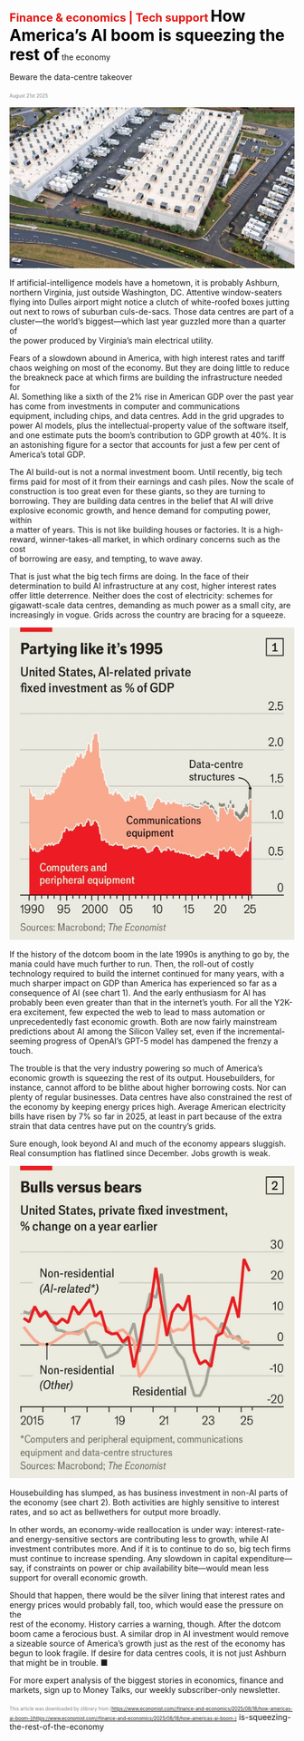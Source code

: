 <span style="color:#E3120B; font-size:14.9pt; font-weight:bold;">Finance & economics | Tech support</span>
<span style="color:#000000; font-size:21.0pt; font-weight:bold;">How America’s AI boom is squeezing the rest of</span>
the economy

Beware the data-centre takeover

<span style="color:#808080; font-size:6.2pt;">August 21st 2025</span>
  

![](../images/060_How_Americas_AI_boom_is_squeezing_the_rest_of_the_economy/p0248_img01.jpeg)
  
If artificial-intelligence models have a hometown, it is probably Ashburn,  
northern Virginia, just outside Washington, DC. Attentive window-seaters  
flying into Dulles airport might notice a clutch of white-roofed boxes jutting  
out next to rows of suburban culs-de-sacs. Those data centres are part of a  
cluster—the world’s biggest—which last year guzzled more than a quarter of  
the power produced by Virginia’s main electrical utility.

Fears of a slowdown abound in America, with high interest rates and tariff  
chaos weighing on most of the economy. But they are doing little to reduce  
the breakneck pace at which firms are building the infrastructure needed for  
AI. Something like a sixth of the 2% rise in American GDP over the past
year has come from investments in computer and communications  
equipment, including chips, and data centres. Add in the grid upgrades to  
power AI models, plus the intellectual-property value of the software itself,  
and one estimate puts the boom’s contribution to GDP growth at 40%. It is  
an astonishing figure for a sector that accounts for just a few per cent of  
America’s total GDP.

The AI build-out is not a normal investment boom. Until recently, big tech  
firms paid for most of it from their earnings and cash piles. Now the scale of  
construction is too great even for these giants, so they are turning to  
borrowing. They are building data centres in the belief that AI will drive  
explosive economic growth, and hence demand for computing power, within  
a matter of years. This is not like building houses or factories. It is a high-  
reward, winner-takes-all market, in which ordinary concerns such as the cost  
of borrowing are easy, and tempting, to wave away.

That is just what the big tech firms are doing. In the face of their  
determination to build AI infrastructure at any cost, higher interest rates  
offer little deterrence. Neither does the cost of electricity: schemes for  
gigawatt-scale data centres, demanding as much power as a small city, are  
increasingly in vogue. Grids across the country are bracing for a squeeze.

![](../images/060_How_Americas_AI_boom_is_squeezing_the_rest_of_the_economy/p0249_img01.jpeg)

If the history of the dotcom boom in the late 1990s is anything to go by, the  
mania could have much further to run. Then, the roll-out of costly  
technology required to build the internet continued for many years, with a  
much sharper impact on GDP than America has experienced so far as a  
consequence of AI (see chart 1). And the early enthusiasm for AI has  
probably been even greater than that in the internet’s youth. For all the Y2K-  
era excitement, few expected the web to lead to mass automation or  
unprecedentedly fast economic growth. Both are now fairly mainstream  
predictions about AI among the Silicon Valley set, even if the incremental-  
seeming progress of OpenAI’s GPT-5 model has dampened the frenzy a  
touch.

The trouble is that the very industry powering so much of America’s  
economic growth is squeezing the rest of its output. Housebuilders, for  
instance, cannot afford to be blithe about higher borrowing costs. Nor can  
plenty of regular businesses. Data centres have also constrained the rest of  
the economy by keeping energy prices high. Average American electricity  
bills have risen by 7% so far in 2025, at least in part because of the extra  
strain that data centres have put on the country’s grids.

Sure enough, look beyond AI and much of the economy appears sluggish.  
Real consumption has flatlined since December. Jobs growth is weak.

![](../images/060_How_Americas_AI_boom_is_squeezing_the_rest_of_the_economy/p0250_img01.jpeg)

Housebuilding has slumped, as has business investment in non-AI parts of  
the economy (see chart 2). Both activities are highly sensitive to interest  
rates, and so act as bellwethers for output more broadly.

In other words, an economy-wide reallocation is under way: interest-rate-  
and energy-sensitive sectors are contributing less to growth, while AI  
investment contributes more. And if it is to continue to do so, big tech firms  
must continue to increase spending. Any slowdown in capital expenditure—  
say, if constraints on power or chip availability bite—would mean less  
support for overall economic growth.

Should that happen, there would be the silver lining that interest rates and  
energy prices would probably fall, too, which would ease the pressure on the  
rest of the economy. History carries a warning, though. After the dotcom  
boom came a ferocious bust. A similar drop in AI investment would remove  
a sizeable source of America’s growth just as the rest of the economy has  
begun to look fragile. If desire for data centres cools, it is not just Ashburn  
that might be in trouble. ■

For more expert analysis of the biggest stories in economics, finance and  
markets, sign up to Money Talks, our weekly subscriber-only newsletter.

<span style="color:#808080; font-size:6.2pt;">This article was downloaded by zlibrary from [https://www.economist.com//finance-and-economics/2025/08/18/how-americas-ai-boom-](https://www.economist.com//finance-and-economics/2025/08/18/how-americas-ai-boom-)</span>
is-squeezing-the-rest-of-the-economy